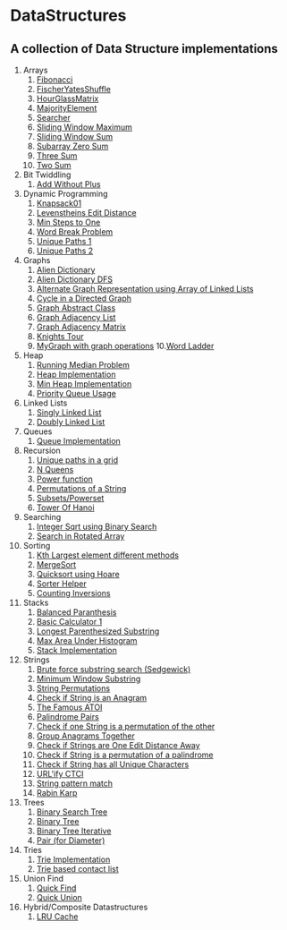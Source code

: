 # DataStructures
## A collection of Data Structure implementations

1. Arrays
   1. [Fibonacci](https://github.com/pratikmurali/DataStructures/blob/master/src/com/pratik/datastructures/arrays/Fibonacci.java)
   2. [FischerYatesShuffle](https://github.com/pratikmurali/DataStructures/blob/master/src/com/pratik/datastructures/arrays/FischerYatesShuffle.java)
   3. [HourGlassMatrix](https://github.com/pratikmurali/DataStructures/blob/master/src/com/pratik/datastructures/arrays/HourGlassMatrix.java)
   4. [MajorityElement](https://github.com/pratikmurali/DataStructures/blob/master/src/com/pratik/datastructures/arrays/MajorityElement.java)
   5. [Searcher](https://github.com/pratikmurali/DataStructures/blob/master/src/com/pratik/datastructures/arrays/Searcher.java)
   6. [Sliding Window Maximum](https://github.com/pratikmurali/DataStructures/blob/master/src/com/pratik/datastructures/arrays/SlidingWindowMaximum.java)
   7. [Sliding Window Sum](https://github.com/pratikmurali/DataStructures/blob/master/src/com/pratik/datastructures/arrays/SlidingWindowSum.java)
   8. [Subarray Zero Sum](https://github.com/pratikmurali/DataStructures/blob/master/src/com/pratik/datastructures/arrays/SubarrayZeroSum.java)
   9. [Three Sum](https://github.com/pratikmurali/DataStructures/blob/master/src/com/pratik/datastructures/arrays/ThreeSum.java)
   10. [Two Sum](https://github.com/pratikmurali/DataStructures/blob/master/src/com/pratik/datastructures/arrays/TwoSum.java)
2. Bit Twiddling
   1. [Add Without Plus](https://github.com/pratikmurali/DataStructures/blob/master/src/com/pratik/datastructures/bittwiddle/AddWithoutPlus.java)
3. Dynamic Programming
   1. [Knapsack01](https://github.com/pratikmurali/DataStructures/blob/master/src/com/pratik/datastructures/dp/Knapsack01.java)
   2. [Levenstheins Edit Distance](https://github.com/pratikmurali/DataStructures/blob/master/src/com/pratik/datastructures/dp/LevenshteinsEditDistance.java)
   3. [Min Steps to One](https://github.com/pratikmurali/DataStructures/blob/master/src/com/pratik/datastructures/dp/MinStepsToOne.java)
   4. [Word Break Problem](https://github.com/pratikmurali/DataStructures/blob/master/src/com/pratik/datastructures/dp/WordBreakProblem.java)
   5. [Unique Paths 1](https://github.com/pratikmurali/DataStructures/blob/master/src/com/pratik/datastructures/dp/UniquePaths1.java)
   6. [Unique Paths 2](https://github.com/pratikmurali/DataStructures/blob/master/src/com/pratik/datastructures/dp/UniquePathsII.java)
4. Graphs
   1. [Alien Dictionary](https://github.com/pratikmurali/DataStructures/blob/master/src/com/pratik/datastructures/graphs/AlienDictionary.java)
   2. [Alien Dictionary DFS](https://github.com/pratikmurali/DataStructures/blob/master/src/com/pratik/datastructures/graphs/AlienDictionaryDFS.java)
   3. [Alternate Graph Representation using Array of Linked Lists](https://github.com/pratikmurali/DataStructures/blob/master/src/com/pratik/datastructures/graphs/AlternateGraph.java)
   4. [Cycle in a Directed Graph](https://github.com/pratikmurali/DataStructures/blob/master/src/com/pratik/datastructures/graphs/DirectedGraphCycle.java)
   5. [Graph Abstract Class](https://github.com/pratikmurali/DataStructures/blob/master/src/com/pratik/datastructures/graphs/Graph.java)
   6. [Graph Adjacency List](https://github.com/pratikmurali/DataStructures/blob/master/src/com/pratik/datastructures/graphs/GraphAdjList.java)
   7. [Graph Adjacency Matrix](https://github.com/pratikmurali/DataStructures/blob/master/src/com/pratik/datastructures/graphs/GraphAdjMatrix.java)
   8. [Knights Tour](https://github.com/pratikmurali/DataStructures/blob/master/src/com/pratik/datastructures/graphs/KnightsTour.java)
   9. [MyGraph with graph operations](https://github.com/pratikmurali/DataStructures/blob/master/src/com/pratik/datastructures/graphs/MyGraph.java)
   10.[Word Ladder](https://github.com/pratikmurali/DataStructures/blob/master/src/com/pratik/datastructures/graphs/WordLadder.java)
5. Heap
   1. [Running Median Problem](https://github.com/pratikmurali/DataStructures/blob/master/src/com/pratik/datastructures/heap/ContinuousMedian.java)
   2. [Heap Implementation](https://github.com/pratikmurali/DataStructures/blob/master/src/com/pratik/datastructures/heap/Heap.java)
   3. [Min Heap Implementation](https://github.com/pratikmurali/DataStructures/blob/master/src/com/pratik/datastructures/heap/MinHeap.java)
   4. [Priority Queue Usage](https://github.com/pratikmurali/DataStructures/blob/master/src/com/pratik/datastructures/heap/PriorityQueueExample.java)
6. Linked Lists
   1. [Singly Linked List](https://github.com/pratikmurali/DataStructures/blob/master/src/com/pratik/datastructures/lists/DoublyLinkedList.java)
   2. [Doubly Linked List](https://github.com/pratikmurali/DataStructures/blob/master/src/com/pratik/datastructures/lists/LinkedList.java)
7. Queues
   1. [Queue Implementation](https://github.com/pratikmurali/DataStructures/blob/master/src/com/pratik/datastructures/queue/Queue.java)
8. Recursion
   1. [Unique paths in a grid](https://github.com/pratikmurali/DataStructures/blob/master/src/com/pratik/datastructures/recursion/CountUniquePaths.java)
   2. [N Queens](https://github.com/pratikmurali/DataStructures/blob/master/src/com/pratik/datastructures/recursion/NQueens.java)
   3. [Power function](https://github.com/pratikmurali/DataStructures/blob/master/src/com/pratik/datastructures/recursion/PowRecursive.java)
   4. [Permutations of a String](https://github.com/pratikmurali/DataStructures/blob/master/src/com/pratik/datastructures/recursion/StringPermutations.java)
   5. [Subsets/Powerset](https://github.com/pratikmurali/DataStructures/blob/master/src/com/pratik/datastructures/recursion/SubsetsGeneration.java)
   6. [Tower Of Hanoi](https://github.com/pratikmurali/DataStructures/blob/master/src/com/pratik/datastructures/recursion/TowersOfHanoi.java)
9. Searching
   1. [Integer Sqrt using Binary Search](https://github.com/pratikmurali/DataStructures/blob/master/src/com/pratik/datastructures/search/IntegerSqrt.java)
   2. [Search in Rotated Array](https://github.com/pratikmurali/DataStructures/blob/master/src/com/pratik/datastructures/search/RotatedBinarySearch.java)
10. Sorting
    1. [Kth Largest element different methods](https://github.com/pratikmurali/DataStructures/blob/master/src/com/pratik/datastructures/sort/KthLargestElement.java)
    2. [MergeSort](https://github.com/pratikmurali/DataStructures/blob/master/src/com/pratik/datastructures/sort/Mergesort.java)
    3. [Quicksort using Hoare](https://github.com/pratikmurali/DataStructures/blob/master/src/com/pratik/datastructures/sort/Quicksort.java)
    4. [Sorter Helper](https://github.com/pratikmurali/DataStructures/blob/master/src/com/pratik/datastructures/sort/Sorter.java)
    5. [Counting Inversions](https://github.com/pratikmurali/DataStructures/blob/master/src/com/pratik/datastructures/sort/CountInversions.java)
11. Stacks
    1. [Balanced Paranthesis](https://github.com/pratikmurali/DataStructures/blob/master/src/com/pratik/datastructures/stack/BalancedParens.java)
    2. [Basic Calculator 1](https://github.com/pratikmurali/DataStructures/blob/master/src/com/pratik/datastructures/stack/BasicCalculator1.java)
    3. [Longest Parenthesized Substring](https://github.com/pratikmurali/DataStructures/blob/master/src/com/pratik/datastructures/stack/LongestParenthesisSubstring.java)
    4. [Max Area Under Histogram](https://github.com/pratikmurali/DataStructures/blob/master/src/com/pratik/datastructures/stack/MaxHistogramArea.java)
    5. [Stack Implementation](https://github.com/pratikmurali/DataStructures/blob/master/src/com/pratik/datastructures/stack/Stack.java)
12. Strings
    1. [Brute force substring search (Sedgewick)](https://github.com/pratikmurali/DataStructures/blob/master/src/com/pratik/datastructures/strings/BruteForceSubstringSearch.java)
    2. [Minimum Window Substring](https://github.com/pratikmurali/DataStructures/blob/master/src/com/pratik/datastructures/strings/MinimumWindowSubstring.java)
    3. [String Permutations](https://github.com/pratikmurali/DataStructures/blob/master/src/com/pratik/datastructures/strings/StringAllPermutations.java)
    4. [Check if String is an Anagram](https://github.com/pratikmurali/DataStructures/blob/master/src/com/pratik/datastructures/strings/StringAnagramChecker.java)
    5. [The Famous ATOI](https://github.com/pratikmurali/DataStructures/blob/master/src/com/pratik/datastructures/strings/StringAtoi.java)
    6. [Palindrome Pairs](https://github.com/pratikmurali/DataStructures/blob/master/src/com/pratik/datastructures/strings/StringCheckPalindromePairs.java)
    7. [Check if one String is a permutation of the other](https://github.com/pratikmurali/DataStructures/blob/master/src/com/pratik/datastructures/strings/StringCheckPermutation.java)
    8. [Group Anagrams Together](https://github.com/pratikmurali/DataStructures/blob/master/src/com/pratik/datastructures/strings/StringGroupAnagrams.java)
    9. [Check if Strings are One Edit Distance Away](https://github.com/pratikmurali/DataStructures/blob/master/src/com/pratik/datastructures/strings/StringOneEditDistance.java)
    10. [Check if String is a permutation of a palindrome](https://github.com/pratikmurali/DataStructures/blob/master/src/com/pratik/datastructures/strings/StringPermutationPalindrome.java)
    11. [Check if String has all Unique Characters](https://github.com/pratikmurali/DataStructures/blob/master/src/com/pratik/datastructures/strings/StringUniqueCharacter.java)
    12. [URL'ify CTCI](https://github.com/pratikmurali/DataStructures/blob/master/src/com/pratik/datastructures/strings/StringUrlify.java)
    13. [String pattern match](https://github.com/pratikmurali/DataStructures/blob/master/src/com/pratik/datastructures/strings/StringWordPattern.java)
    14. [Rabin Karp](https://github.com/pratikmurali/DataStructures/blob/master/src/com/pratik/datastructures/strings/RabinKarp.java)
13. Trees
    1. [Binary Search Tree](https://github.com/pratikmurali/DataStructures/blob/master/src/com/pratik/datastructures/trees/BinarySearchTree.java)
    2. [Binary Tree](https://github.com/pratikmurali/DataStructures/blob/master/src/com/pratik/datastructures/trees/BinaryTree.java)
    3. [Binary Tree Iterative](https://github.com/pratikmurali/DataStructures/blob/master/src/com/pratik/datastructures/trees/BinaryTreeIterative.java)
    4. [Pair (for Diameter)](https://github.com/pratikmurali/DataStructures/blob/master/src/com/pratik/datastructures/trees/Pair.java)
14. Tries
    1. [Trie Implementation](https://github.com/pratikmurali/DataStructures/blob/master/src/com/pratik/datastructures/trie/Trie.java)
    2. [Trie based contact list](https://github.com/pratikmurali/DataStructures/blob/master/src/com/pratik/datastructures/trie/TrieContactList.java)
15. Union Find
    1. [Quick Find](https://github.com/pratikmurali/DataStructures/blob/master/src/com/pratik/datastructures/unionfind/QuickFind.java)
    2. [Quick Union](https://github.com/pratikmurali/DataStructures/blob/master/src/com/pratik/datastructures/unionfind/QuickUnion.java)
16. Hybrid/Composite Datastructures
    1. [LRU Cache](https://github.com/pratikmurali/DataStructures/blob/master/src/com/pratik/datastructures/hybrid/LRUCache.java)    
